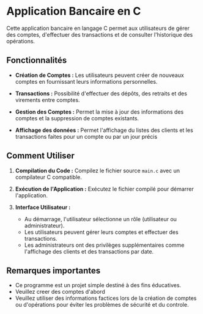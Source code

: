 # Application Bancaire en C

Cette application bancaire en langage C permet aux utilisateurs de gérer des comptes, d'effectuer des transactions et de consulter l'historique des opérations.

## Fonctionnalités

- **Création de Comptes :** Les utilisateurs peuvent créer de nouveaux comptes en fournissant leurs informations personnelles.
  
- **Transactions :** Possibilité d'effectuer des dépôts, des retraits et des virements entre comptes.
  
- **Gestion des Comptes :** Permet la mise à jour des informations des comptes et la suppression de comptes existants.

- **Affichage des données :** Permet l'affichage du listes des clients et les transactions faites pour un compte ou par un jour précis

## Comment Utiliser

1. **Compilation du Code :** Compilez le fichier source `main.c` avec un compilateur C compatible.
  
2. **Exécution de l'Application :** Exécutez le fichier compilé pour démarrer l'application.

3. **Interface Utilisateur :**
   - Au démarrage, l'utilisateur sélectionne un rôle (utilisateur ou administrateur).
   - Les utilisateurs peuvent gérer leurs comptes et effectuer des transactions.
   - Les administrateurs ont des privilèges supplémentaires comme l'affichage des clients et des transactions par date.

## Remarques importantes

- Ce programme est un projet simple destiné à des fins éducatives.
- Veuillez creer des comptes d'abord
- Veuillez utiliser des informations factices lors de la création de comptes ou d'opérations pour éviter les problèmes de sécurité et du controle.
